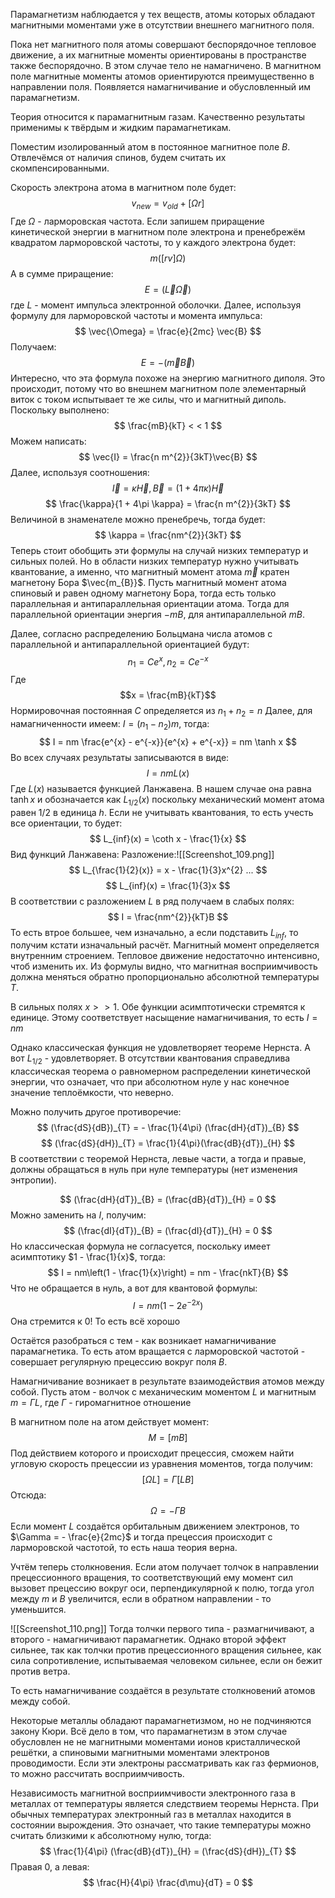 Парамагнетизм наблюдается у тех веществ, атомы которых обладают магнитными моментами уже в отсутствии внешнего магнитного поля.

Пока нет магнитного поля атомы совершают беспорядочное тепловое движение, а их магнитные моменты ориентированы в пространстве также беспорядочно. В этом случае тело не намагничено. В магнитном поле магнитные моменты атомов ориентируются преимущественно в направлении поля. Появляется намагничивание и обусловленный им парамагнетизм.

Теория относится к парамагнитным газам. Качественно результаты применимы к твёрдым и жидким парамагнетикам.

Поместим изолированный атом в постоянное магнитное поле $B$. Отвлечёмся от наличия спинов, будем считать их скомпенсированными.

Скорость электрона атома в магнитном поле будет:
$$
v_{new}= v_{old} + [\Omega r]
$$
Где $\Omega$ - ларморовская частота.
Если запишем приращение кинетической энергии в магнитном поле электрона и пренебрежём квадратом ларморовской частоты, то у каждого электрона будет:
$$
m([rv]\Omega)
$$
А в сумме приращение:
$$
E = (\vec{L}\vec{\Omega})
$$
где $L$ - момент импульса электронной оболочки. Далее, используя формулу для ларморовской частоты и момента импульса:
$$
\vec{\Omega} = \frac{e}{2mc} \vec{B}
$$
Получаем:
$$
E = -(\vec{m}\vec{B})
$$
Интересно, что эта формула похоже на энергию магнитного диполя. Это происходит, потому что во внешнем магнитном поле элементарный виток с током испытывает те же силы, что и магнитный диполь.
Поскольку выполнено:
$$
\frac{mB}{kT} < < 1
$$
Можем написать:
$$
\vec{I} = \frac{n m^{2}}{3kT}\vec{B}
$$
Далее, используя соотношения:
$$
\vec{I} = \kappa\vec{H}, \vec{B} = (1 + 4\pi \kappa)\vec{H}
$$
$$
\frac{\kappa}{1 + 4\pi \kappa} = \frac{n m^{2}}{3kT}
$$
Величиной в знаменателе можно пренебречь, тогда будет:
$$
\kappa = \frac{nm^{2}}{3kT}
$$
Теперь стоит обобщить эти формулы на случай низких температур и сильных полей.
Но в области низких температур нужно учитывать квантование, а именно, что магнитный момент атома $\vec{m}$ кратен магнетону Бора $\vec{m_{B}}$.
Пусть магнитный момент атома спиновый и равен одному магнетону Бора, тогда есть только параллельная и антипараллельная ориентации атома.
Тогда для параллельной ориентации энергия $-mB$, для антипараллельной $mB$.

Далее, согласно распределению Больцмана числа атомов с параллельной и антипараллельной ориентацией будут:
$$
n_{1} = Ce^{x}, n_{2} = Ce^{-x}
$$
Где $$x = \frac{mB}{kT}$$
Нормировочная постоянная $C$ определяется из $n_{1} + n_{2} = n$
Далее, для намагниченности имеем: $I = (n_{1} - n_{2})m$, тогда:
$$
I = nm \frac{e^{x} - e^{-x}}{e^{x} + e^{-x}} = nm \tanh x
$$
Во всех случаях результаты записываются в виде:
$$
I = nmL(x)
$$
Где $L(x)$ называется функцией Ланжавена. В нашем случае она равна $\tanh x$ и обозначается как $L_{1/2}(x)$ поскольку механический момент атома равен $1/2$ в единица $h$.
Если не учитывать квантования, то есть учесть все ориентации, то будет:
$$
L_{inf}(x) = \coth x - \frac{1}{x}
$$
Вид функций Ланжавена:
Разложение:![[Screenshot_109.png]]
$$
L_{\frac{1}{2}(x)} = x - \frac{1}{3}x^{2} ...
$$
$$
L_{inf}(x) = \frac{1}{3}x
$$
В соответствии с разложением $L$ в ряд получаем в слабых полях:
$$
I = \frac{nm^{2}}{kT}B
$$
То есть втрое большее, чем изначально, а если подставить $L_{inf}$, то получим кстати изначальный расчёт.
Магнитный момент определяется внутренним строением. Тепловое движение недостаточно интенсивно, чтоб изменить их. Из формулы видно, что магнитная восприимчивость должна меняться обратно пропорционально абсолютной температуры $T$.

В сильных полях $x >> 1$. Обе функции асимптотически стремятся к единице. Этому соответствует насыщение намагничивания, то есть $I = nm$

Однако классическая функция не удовлетворяет теореме Нернста. А вот $L_{1/2}$ - удовлетворяет. В отсутствии квантования справедлива классическая теорема о равномерном распределении кинетической энергии, что означает, что при абсолютном нуле у нас конечное значение теплоёмкости, что неверно.

Можно получить другое противоречие:
$$
(\frac{dS}{dB})_{T} = - \frac{1}{4\pi} (\frac{dH}{dT})_{B}
$$
$$
(\frac{dS}{dH})_{T} = \frac{1}{4\pi}(\frac{dB}{dT})_{H}
$$
В соответствии с теоремой Нернста, левые части, а тогда и правые, должны обращаться в нуль при нуле температуры (нет изменения энтропии).

$$
(\frac{dH}{dT})_{B} = (\frac{dB}{dT})_{H} = 0
$$
Можно заменить на $I$, получим:
$$
(\frac{dI}{dT})_{B} = (\frac{dI}{dT})_{H} = 0
$$
Но классическая формула не согласуется, поскольку имеет асимптотику $1 - \frac{1}{x}$, тогда:
$$
I = nm\left(1 - \frac{1}{x}\right) = nm - \frac{nkT}{B}
$$
Что не обращается в нуль, а вот для квантовой формулы:
$$
I = nm(1 - 2e^{-2x})
$$
Она стремится к 0! То есть всё хорошо

Остаётся разобраться с тем - как возникает намагничивание парамагнетика. То есть атом вращается с ларморовской частотой - совершает регулярную прецессию вокруг поля $B$.

Намагничивание возникает в результате взаимодействия атомов между собой. Пусть атом - волчок с механическим моментом $L$ и магнитным $m = \Gamma L$, где $\Gamma$ - гиромагнитное отношение

В магнитном поле на атом действует момент:
$$
M = [m B]
$$
Под действием которого и происходит прецессия, сможем найти угловую скорость прецессии из уравнения моментов, тогда получим:
$$
[\Omega L] = \Gamma [LB]
$$
Отсюда:
$$
\Omega = -\Gamma B
$$
Если момент $L$ создаётся орбитальным движением электронов, то $\Gamma = - \frac{e}{2mc}$ и тогда прецессия происходит с ларморовской частотой, то есть наша теория верна.

Учтём теперь столкновения. Если атом получает толчок в направлении прецессионного вращения, то соответствующий ему момент сил вызовет прецессию вокруг оси, перпендикулярной к полю, тогда угол между $m$ и $B$ увеличится, если в обратном направлении - то уменьшится.

![[Screenshot_110.png]]
Тогда толчки первого типа - размагничивают, а второго - намагничивают парамагнетик. Однако второй эффект сильнее, так как толчки против прецессионного вращения сильнее, как сила сопротивление, испытываемая человеком сильнее, если он бежит против ветра.

То есть намагничивание создаётся в результате столкновений атомов между собой.

Некоторые металлы обладают парамагнетизмом, но не подчиняются закону Кюри. Всё дело в том, что парамагнетизм в этом случае обусловлен не не магнитными моментами ионов кристаллической решётки, а спиновыми магнитными моментами электронов проводимости. Если эти электроны рассматривать как газ фермионов, то можно рассчитать восприимчивость.

Независимость магнитной восприимчивости электронного газа в металлах от температуры является следствием теоремы Нернста. При обычных температурах электронный газ в металлах находится в состоянии вырождения. Это означает, что такие температуры можно считать близкими к абсолютному нулю, тогда:
$$
\frac{1}{4\pi} (\frac{dB}{dT})_{H} = (\frac{dS}{dH})_{T}
$$
Правая 0, а левая:
$$
\frac{H}{4\pi} \frac{d\mu}{dT} = 0
$$


